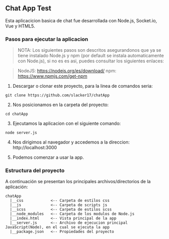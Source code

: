 ## Chat App Test

Esta aplicacicion basica de chat fue desarrollada con Node.js, Socket.io, Vue y HTML5.

### Pasos para ejecutar la aplicacion

>NOTA: Los siguientes pasos son descritos asegurandonos que ya se tiene instalado Node.js y npm (por default se instala automaticamente con Node.js), si no es es asi, puedes consultar los siguientes enlaces:

>NodeJS: https://nodejs.org/es/download/
>npm: https://www.npmjs.com/get-npm

1. Descargar o clonar este proyecto, para la linea de comandos seria:
```
git clone https://github.com/slacker17/chatApp
```
2. Nos posicionamos en la carpeta del proyecto:
```
cd chatApp
```
3. Ejecutamos la aplicacion con el siguiente comando:
```
node server.js
```
4. Nos dirigimos al navegador y  accedemos a la direccion: http://localhost:3000

5. Podemos comenzar a usar la app.

### Estructura del proyecto

A continuación se presentan los principales archivos/directorios de la aplicación:

```
chatApp
  |__css            <-- Carpeta de estilos css
  |__js             <-- Carpeta de scripts js
  |__scss           <-- Carpeta de estilos scss
  |__node_modules   <-- Carpeta de los modulos de Node.js
  |__index.html     <-- Vista principal de la app
  |__server.js      <-- Archivo de ejecucion principal JavaScript(Node), en el cual se ejecuta la app
  |__package.json   <-- Propiedades del proyecto
  ```

